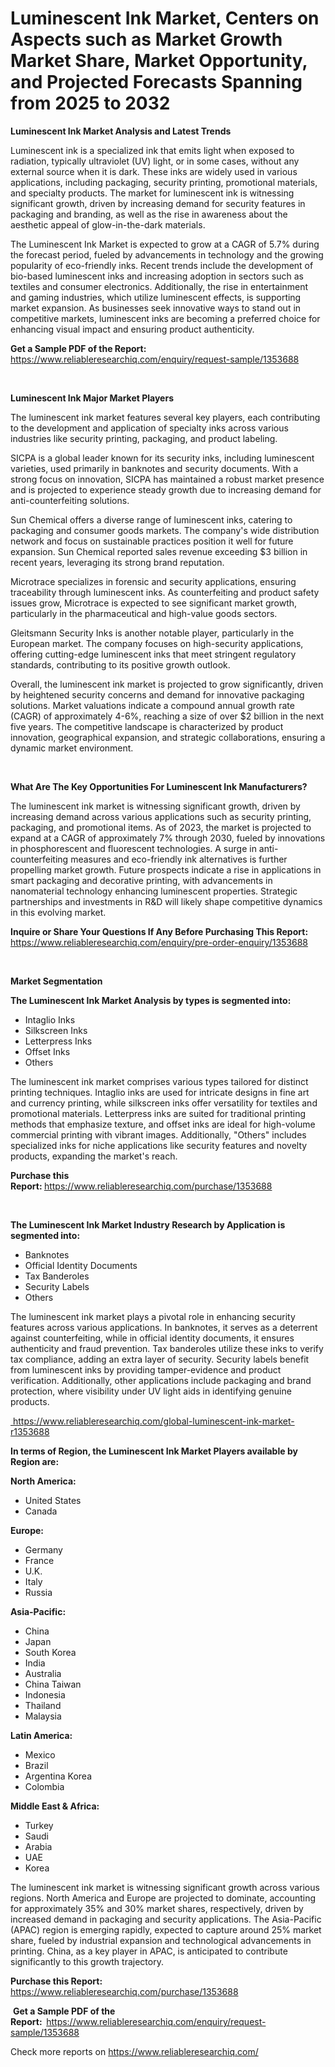 <p><h1>Luminescent Ink Market, Centers on Aspects such as Market Growth Market Share, Market Opportunity, and Projected Forecasts Spanning from 2025 to 2032</h1></p><p><strong>Luminescent Ink Market Analysis and Latest Trends</strong></p>
<p><p>Luminescent ink is a specialized ink that emits light when exposed to radiation, typically ultraviolet (UV) light, or in some cases, without any external source when it is dark. These inks are widely used in various applications, including packaging, security printing, promotional materials, and specialty products. The market for luminescent ink is witnessing significant growth, driven by increasing demand for security features in packaging and branding, as well as the rise in awareness about the aesthetic appeal of glow-in-the-dark materials.</p><p>The Luminescent Ink Market is expected to grow at a CAGR of 5.7% during the forecast period, fueled by advancements in technology and the growing popularity of eco-friendly inks. Recent trends include the development of bio-based luminescent inks and increasing adoption in sectors such as textiles and consumer electronics. Additionally, the rise in entertainment and gaming industries, which utilize luminescent effects, is supporting market expansion. As businesses seek innovative ways to stand out in competitive markets, luminescent inks are becoming a preferred choice for enhancing visual impact and ensuring product authenticity.</p></p>
<p><strong>Get a Sample PDF of the Report:&nbsp;</strong> <a href="https://www.reliableresearchiq.com/enquiry/request-sample/1353688?utm_campaign=3068&utm_medium=2&utm_source=Github&utm_content=ia&utm_term=02042025&utm_id=luminescent-ink">https://www.reliableresearchiq.com/enquiry/request-sample/1353688</a></p>
<p>&nbsp;</p>
<p><strong>Luminescent Ink Major Market Players</strong></p>
<p><p>The luminescent ink market features several key players, each contributing to the development and application of specialty inks across various industries like security printing, packaging, and product labeling.</p><p>SICPA is a global leader known for its security inks, including luminescent varieties, used primarily in banknotes and security documents. With a strong focus on innovation, SICPA has maintained a robust market presence and is projected to experience steady growth due to increasing demand for anti-counterfeiting solutions.</p><p>Sun Chemical offers a diverse range of luminescent inks, catering to packaging and consumer goods markets. The company's wide distribution network and focus on sustainable practices position it well for future expansion. Sun Chemical reported sales revenue exceeding $3 billion in recent years, leveraging its strong brand reputation.</p><p>Microtrace specializes in forensic and security applications, ensuring traceability through luminescent inks. As counterfeiting and product safety issues grow, Microtrace is expected to see significant market growth, particularly in the pharmaceutical and high-value goods sectors.</p><p>Gleitsmann Security Inks is another notable player, particularly in the European market. The company focuses on high-security applications, offering cutting-edge luminescent inks that meet stringent regulatory standards, contributing to its positive growth outlook.</p><p>Overall, the luminescent ink market is projected to grow significantly, driven by heightened security concerns and demand for innovative packaging solutions. Market valuations indicate a compound annual growth rate (CAGR) of approximately 4-6%, reaching a size of over $2 billion in the next five years. The competitive landscape is characterized by product innovation, geographical expansion, and strategic collaborations, ensuring a dynamic market environment.</p></p>
<p>&nbsp;</p>
<p><strong>What Are The Key Opportunities For Luminescent Ink Manufacturers?</strong></p>
<p><p>The luminescent ink market is witnessing significant growth, driven by increasing demand across various applications such as security printing, packaging, and promotional items. As of 2023, the market is projected to expand at a CAGR of approximately 7% through 2030, fueled by innovations in phosphorescent and fluorescent technologies. A surge in anti-counterfeiting measures and eco-friendly ink alternatives is further propelling market growth. Future prospects indicate a rise in applications in smart packaging and decorative printing, with advancements in nanomaterial technology enhancing luminescent properties. Strategic partnerships and investments in R&D will likely shape competitive dynamics in this evolving market.</p></p>
<p><strong>Inquire or Share Your Questions If Any Before Purchasing This Report:</strong> <a href="https://www.reliableresearchiq.com/enquiry/pre-order-enquiry/1353688?utm_campaign=3068&utm_medium=2&utm_source=Github&utm_content=ia&utm_term=02042025&utm_id=luminescent-ink">https://www.reliableresearchiq.com/enquiry/pre-order-enquiry/1353688</a></p>
<p>&nbsp;</p>
<p><strong>Market Segmentation</strong></p>
<p><strong>The Luminescent Ink Market Analysis by types is segmented into:</strong></p>
<p><ul><li>Intaglio Inks</li><li>Silkscreen Inks</li><li>Letterpress Inks</li><li>Offset Inks</li><li>Others</li></ul></p>
<p><p>The luminescent ink market comprises various types tailored for distinct printing techniques. Intaglio inks are used for intricate designs in fine art and currency printing, while silkscreen inks offer versatility for textiles and promotional materials. Letterpress inks are suited for traditional printing methods that emphasize texture, and offset inks are ideal for high-volume commercial printing with vibrant images. Additionally, "Others" includes specialized inks for niche applications like security features and novelty products, expanding the market's reach.</p></p>
<p><strong>Purchase this Report:&nbsp;</strong><a href="https://www.reliableresearchiq.com/purchase/1353688?utm_campaign=3068&utm_medium=2&utm_source=Github&utm_content=ia&utm_term=02042025&utm_id=luminescent-ink">https://www.reliableresearchiq.com/purchase/1353688</a></p>
<p>&nbsp;</p>
<p><strong>The Luminescent Ink Market Industry Research by Application is segmented into:</strong></p>
<p><ul><li>Banknotes</li><li>Official Identity Documents</li><li>Tax Banderoles</li><li>Security Labels</li><li>Others</li></ul></p>
<p><p>The luminescent ink market plays a pivotal role in enhancing security features across various applications. In banknotes, it serves as a deterrent against counterfeiting, while in official identity documents, it ensures authenticity and fraud prevention. Tax banderoles utilize these inks to verify tax compliance, adding an extra layer of security. Security labels benefit from luminescent inks by providing tamper-evidence and product verification. Additionally, other applications include packaging and brand protection, where visibility under UV light aids in identifying genuine products.</p></p>
<p><a href="https://www.reliableresearchiq.com/global-luminescent-ink-market-r1353688?utm_campaign=3068&utm_medium=2&utm_source=Github&utm_content=ia&utm_term=02042025&utm_id=luminescent-ink">&nbsp;https://www.reliableresearchiq.com/global-luminescent-ink-market-r1353688</a></p>
<p><strong>In terms of Region, the Luminescent Ink Market Players available by Region are:</strong></p>
<p>
    <p> <strong> North America: </strong>
        <ul>
            <li>United States</li>
            <li>Canada</li>
        </ul>
        </p> 
    <p> <strong> Europe: </strong>
        <ul>
            <li>Germany</li>
            <li>France</li>
            <li>U.K.</li>
            <li>Italy</li>
            <li>Russia</li>
        </ul>
        </p> 
    <p> <strong> Asia-Pacific: </strong>
        <ul>
            <li>China</li>
            <li>Japan</li>
            <li>South Korea</li>
            <li>India</li>
            <li>Australia</li>
            <li>China Taiwan</li>
            <li>Indonesia</li>
            <li>Thailand</li>
            <li>Malaysia</li>
        </ul>
        </p> 
    <p> <strong> Latin America: </strong>
        <ul>
            <li>Mexico</li>
            <li>Brazil</li>
            <li>Argentina Korea</li>
            <li>Colombia</li>
        </ul>
        </p> 
    <p> <strong> Middle East & Africa: </strong>
        <ul>
            <li>Turkey</li>
            <li>Saudi</li>
            <li>Arabia</li>
            <li>UAE</li>
            <li>Korea</li>
        </ul>
    </p>
    </p>
<p><p>The luminescent ink market is witnessing significant growth across various regions. North America and Europe are projected to dominate, accounting for approximately 35% and 30% market shares, respectively, driven by increased demand in packaging and security applications. The Asia-Pacific (APAC) region is emerging rapidly, expected to capture around 25% market share, fueled by industrial expansion and technological advancements in printing. China, as a key player in APAC, is anticipated to contribute significantly to this growth trajectory.</p></p>
<p><strong>Purchase this Report: </strong><a href="https://www.reliableresearchiq.com/purchase/1353688?utm_campaign=3068&utm_medium=2&utm_source=Github&utm_content=ia&utm_term=02042025&utm_id=luminescent-ink">https://www.reliableresearchiq.com/purchase/1353688</a></p>
<p>&nbsp;<strong>Get a Sample PDF of the Report:&nbsp;&nbsp;</strong><a href="https://www.reliableresearchiq.com/enquiry/request-sample/1353688?utm_campaign=3068&utm_medium=2&utm_source=Github&utm_content=ia&utm_term=02042025&utm_id=luminescent-ink">https://www.reliableresearchiq.com/enquiry/request-sample/1353688</a></p>
<p><strong></strong></p>
<p>Check more reports on <a href="https://www.reliableresearchiq.com/?utm_campaign=3068&utm_medium=2&utm_source=Github&utm_content=ia&utm_term=02042025&utm_id=luminescent-ink">https://www.reliableresearchiq.com/</a></p>